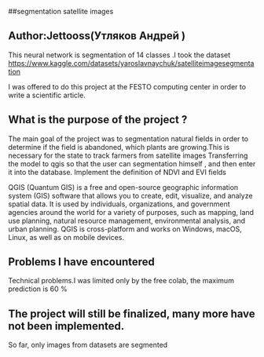 ##segmentation satellite images

## Author:Jettooss(Утляков Андрей )



This neural network is segmentation of 14 classes .I took the dataset https://www.kaggle.com/datasets/yaroslavnaychuk/satelliteimagesegmentation
 
I was offered to do this project at the FESTO computing center in order to write a scientific article.

## What is the purpose of the project ?
The main goal of the project was to segmentation natural fields in order to determine if the field is abandoned, which plants are growing.This is necessary for the state to track farmers from satellite images
Transferring the model to qgis so that the user can segmentation himself , and then enter it into the database.
Implement the definition of NDVI and EVI fields

QGIS (Quantum GIS) is a free and open-source geographic information system (GIS) software that allows you to create, edit, visualize, and analyze spatial data. It is used by individuals, organizations, and government agencies around the world for a variety of purposes, such as mapping, land use planning, natural resource management, environmental analysis, and urban planning. QGIS is cross-platform and works on Windows, macOS, Linux, as well as on mobile devices.


## Problems I have encountered
Technical problems.I was limited only by the free colab, the maximum prediction is 60 %
## The project will still be finalized, many more have not been implemented.
 So far, only images from datasets are segmented
